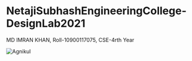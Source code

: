 # NetajiSubhashEngineeringCollege-DesignLab2021

MD IMRAN KHAN, Roll-10900117075, CSE-4rth Year

![Agnikul](https://user-images.githubusercontent.com/42775205/125026398-1c5b4780-e0a2-11eb-9d40-75ecf475d38a.png)

